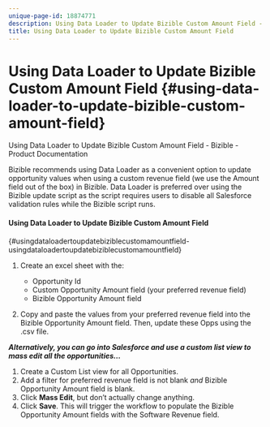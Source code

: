 ```yaml
---
unique-page-id: 18874771
description: Using Data Loader to Update Bizible Custom Amount Field - Bizible - Product Documentation
title: Using Data Loader to Update Bizible Custom Amount Field
---
```


# Using Data Loader to Update Bizible Custom Amount Field {#using-data-loader-to-update-bizible-custom-amount-field}

Using Data Loader to Update Bizible Custom Amount Field - Bizible - Product Documentation

Bizible recommends using Data Loader as a convenient option to update opportunity values when using a custom revenue field (we use the Amount field out of the box) in Bizible. Data Loader is preferred&nbsp;over using the Bizible update script as the script requires users to disable all Salesforce validation rules while the Bizible script runs.

#### Using Data Loader to Update Bizible Custom Amount Field  
{#usingdataloadertoupdatebiziblecustomamountfield-usingdataloadertoupdatebiziblecustomamountfield}

1. Create an excel sheet with the:

    * Opportunity Id
    * Custom Opportunity Amount field (your preferred revenue field)
    * Bizible Opportunity Amount field

1. Copy and paste the values from your preferred revenue field into the Bizible Opportunity Amount field. Then, update these Opps using the .csv file.

***Alternatively, you can go into Salesforce and use a custom list view to mass edit all the opportunities...***

1. Create a Custom List view for all Opportunities.
1. Add a filter for preferred revenue field is not blank *and* Bizible Opportunity Amount field is blank.
1. Click **Mass Edit**, but don’t actually change anything.
1. Click **Save**. This will trigger the workflow to populate the Bizible Opportunity Amount fields with the Software Revenue field.

